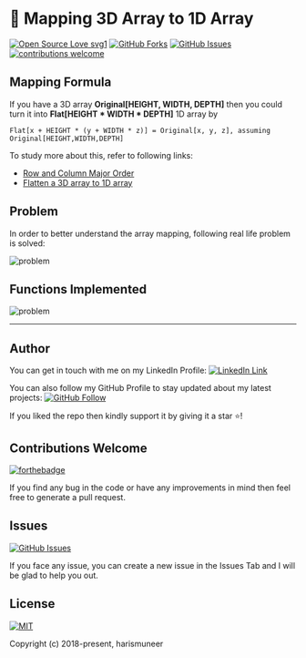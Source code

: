 # 🌌 Mapping 3D Array to 1D Array


[![Open Source Love svg1](https://badges.frapsoft.com/os/v1/open-source.svg?v=103)](#)
[![GitHub Forks](https://img.shields.io/github/forks/harismuneer/Mapping-3D-Array-to-1D-Array.svg?style=social&label=Fork&maxAge=2592000)](https://www.github.com/harismuneer/Mapping-3D-Array-to-1D-Array/fork)
[![GitHub Issues](https://img.shields.io/github/issues/harismuneer/Mapping-3D-Array-to-1D-Array.svg?style=flat&label=Issues&maxAge=2592000)](https://www.github.com/harismuneer/Mapping-3D-Array-to-1D-Array/issues)
[![contributions welcome](https://img.shields.io/badge/contributions-welcome-brightgreen.svg?style=flat&label=Contributions&colorA=red&colorB=black	)](#)



## Mapping Formula
If you have a 3D array   **Original[HEIGHT, WIDTH, DEPTH]**   then you could turn it into   **Flat[HEIGHT * WIDTH * DEPTH]**   1D array by

```Flat[x + HEIGHT * (y + WIDTH * z)] = Original[x, y, z], assuming Original[HEIGHT,WIDTH,DEPTH]```

To study more about this, refer to following links: 
* [Row and Column Major Order](https://en.wikipedia.org/wiki/Row-_and_column-major_order)
* [Flatten a 3D array to 1D array](https://stackoverflow.com/questions/7367770/how-to-flatten-or-index-3d-array-in-1d-array)

## Problem
In order to better understand the array mapping, following real life problem is solved: 

![problem](../master/images/p.png)

## Functions Implemented
![problem](../master/images/f.png)


-----------

## Author
You can get in touch with me on my LinkedIn Profile: [![LinkedIn Link](https://img.shields.io/badge/Connect-harismuneer-blue.svg?logo=linkedin&longCache=true&style=social&label=Connect
)](https://www.linkedin.com/in/harismuneer)

You can also follow my GitHub Profile to stay updated about my latest projects: [![GitHub Follow](https://img.shields.io/badge/Connect-harismuneer-blue.svg?logo=Github&longCache=true&style=social&label=Follow)](https://github.com/harismuneer)

If you liked the repo then kindly support it by giving it a star ⭐!

## Contributions Welcome
[![forthebadge](https://forthebadge.com/images/badges/built-with-love.svg)](#)

If you find any bug in the code or have any improvements in mind then feel free to generate a pull request.

## Issues
[![GitHub Issues](https://img.shields.io/github/issues/harismuneer/Mapping-3D-Array-to-1D-Array.svg?style=flat&label=Issues&maxAge=2592000)](https://www.github.com/harismuneer/Mapping-3D-Array-to-1D-Array/issues)

If you face any issue, you can create a new issue in the Issues Tab and I will be glad to help you out.

## License
[![MIT](https://img.shields.io/cocoapods/l/AFNetworking.svg?style=style&label=License&maxAge=2592000)](../master/LICENSE)

Copyright (c) 2018-present, harismuneer                                                        
